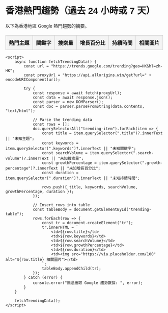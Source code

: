 <!DOCTYPE html>
<html lang="zh-HK">
<head>
    <meta charset="UTF-8">
    <meta name="viewport" content="width=device-width, initial-scale=1.0">
    <title>香港熱門趨勢 - Google 趨勢</title>
    <style>
        body {
            font-family: Arial, sans-serif;
            margin: 20px;
        }
        table {
            width: 100%;
            border-collapse: collapse;
            margin-top: 20px;
        }
        th, td {
            border: 1px solid #ccc;
            padding: 10px;
            text-align: left;
        }
        th {
            background-color: #f4f4f4;
        }
        img {
            width: 100px;
            height: auto;
        }
    </style>
</head>
<body>
    <h1>香港熱門趨勢（過去 24 小時或 7 天）</h1>
    <p>以下為香港地區 Google 熱門趨勢的摘要。</p>
    <table>
        <thead>
            <tr>
                <th>熱門主題</th>
                <th>關鍵字</th>
                <th>搜索量</th>
                <th>增長百分比</th>
                <th>持續時間</th>
                <th>相關圖片</th>
            </tr>
        </thead>
        <tbody id="trending-table">
            <!-- Table rows will be dynamically inserted here -->
        </tbody>
    </table>

    <script>
        async function fetchTrendingData() {
            const url = "https://trends.google.com/trending?geo=HK&hl=zh-HK";
            const proxyUrl = "https://api.allorigins.win/get?url=" + encodeURIComponent(url);

            try {
                const response = await fetch(proxyUrl);
                const data = await response.json();
                const parser = new DOMParser();
                const doc = parser.parseFromString(data.contents, "text/html");
                
                // Parse the trending data
                const rows = [];
                doc.querySelectorAll("trending-item").forEach(item => {
                    const title = item.querySelector(".title")?.innerText || "未知主題";
                    const keywords = item.querySelector(".keywords")?.innerText || "未知關鍵字";
                    const searchVolume = item.querySelector(".search-volume")?.innerText || "未知搜索量";
                    const growthPercentage = item.querySelector(".growth-percentage")?.innerText || "未知增長百分比";
                    const duration = item.querySelector(".duration")?.innerText || "未知持續時間";
                    
                    rows.push({ title, keywords, searchVolume, growthPercentage, duration });
                });

                // Insert rows into table
                const tableBody = document.getElementById("trending-table");
                rows.forEach(row => {
                    const tr = document.createElement("tr");
                    tr.innerHTML = `
                        <td>${row.title}</td>
                        <td>${row.keywords}</td>
                        <td>${row.searchVolume}</td>
                        <td>${row.growthPercentage}</td>
                        <td>${row.duration}</td>
                        <td><img src="https://via.placeholder.com/100" alt="${row.title} 相關圖片"></td>
                    `;
                    tableBody.appendChild(tr);
                });
            } catch (error) {
                console.error("無法獲取 Google 趨勢數據: ", error);
            }
        }

        fetchTrendingData();
    </script>
</body>
</html>